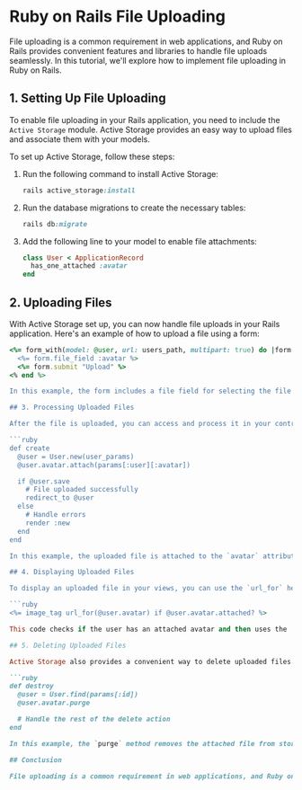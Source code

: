 # Ruby on Rails File Uploading

File uploading is a common requirement in web applications, and Ruby on Rails provides convenient features and libraries to handle file uploads seamlessly. In this tutorial, we'll explore how to implement file uploading in Ruby on Rails.

## 1. Setting Up File Uploading

To enable file uploading in your Rails application, you need to include the `Active Storage` module. Active Storage provides an easy way to upload files and associate them with your models.

To set up Active Storage, follow these steps:

1. Run the following command to install Active Storage:

   ```ruby
   rails active_storage:install

2. Run the database migrations to create the necessary tables:

   ```ruby
   rails db:migrate

3. Add the following line to your model to enable file attachments:

   ```ruby
   class User < ApplicationRecord
     has_one_attached :avatar
   end

## 2. Uploading Files

With Active Storage set up, you can now handle file uploads in your Rails application. Here's an example of how to upload a file using a form:

```ruby
<%= form_with(model: @user, url: users_path, multipart: true) do |form| %>
  <%= form.file_field :avatar %>
  <%= form.submit "Upload" %>
<% end %>

In this example, the form includes a file field for selecting the file to upload. The `multipart: true` option is necessary for forms that handle file uploads.

## 3. Processing Uploaded Files

After the file is uploaded, you can access and process it in your controller. Active Storage provides a convenient way to work with uploaded files. Here's an example of how to process an uploaded file:

```ruby
def create
  @user = User.new(user_params)
  @user.avatar.attach(params[:user][:avatar])

  if @user.save
    # File uploaded successfully
    redirect_to @user
  else
    # Handle errors
    render :new
  end
end

In this example, the uploaded file is attached to the `avatar` attribute of the `User` model using the `attach` method. If the user is saved successfully, you can perform the appropriate actions (e.g., redirecting to a show page). Otherwise, you can handle the errors accordingly.

## 4. Displaying Uploaded Files

To display an uploaded file in your views, you can use the `url_for` helper provided by Active Storage. Here's an example of how to display the avatar image for a user:

```ruby
<%= image_tag url_for(@user.avatar) if @user.avatar.attached? %>

This code checks if the user has an attached avatar and then uses the `image_tag` helper to generate the appropriate HTML tag for displaying the image.

## 5. Deleting Uploaded Files

Active Storage also provides a convenient way to delete uploaded files. To delete an attached file, you can use the `purge` method. Here's an example of how to delete a user's avatar:

```ruby
def destroy
  @user = User.find(params[:id])
  @user.avatar.purge

  # Handle the rest of the delete action
end

In this example, the `purge` method removes the attached file from storage. You can then handle the rest of the delete action as needed.

## Conclusion

File uploading is a common requirement in web applications, and Ruby on Rails makes it straightforward to handle file uploads with the help of Active Storage. By following the steps and examples in this tutorial, you can implement file uploading functionality in your Rails application efficiently.
